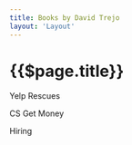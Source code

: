 ```yaml
---
title: Books by David Trejo
layout: 'Layout'
---
```

# {{$page.title}}

Yelp Rescues
<!-- <Articles tag="yelprescues" expanded /> -->

CS Get Money
<!-- <Articles tag="csgetmoney" expanded /> -->

Hiring
<!-- <Articles tag="hiring book" expanded /> -->
